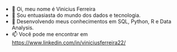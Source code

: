 - 👋 Oi, meu nome é Vinicius Ferreira
- 👀 Sou entuasiasta do mundo dos dados e tecnologia. 
- 🌱 Desenvolvendo meus conhecimentos em SQL, Python,  R e Data Analysis. 
- 📫 Você pode me encontrar em https://www.linkedin.com/in/viniciusferreira22/

<!---
- 💞️ I’m looking to collaborate on ...
vncsferreiraguiar/vncsferreiraguiar is a ✨ special ✨ repository because its `README.md` (this file) appears on your GitHub profile.
You can click the Preview link to take a look at your changes.
--->
